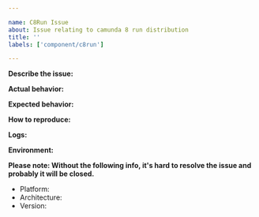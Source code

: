 ```yaml
---

name: C8Run Issue
about: Issue relating to camunda 8 run distribution
title: ''
labels: ['component/c8run']

---
```


**Describe the issue:**

<!-- A clear and concise description of what the issue is. -->

**Actual behavior:**

<!-- A clear and concise description of what actually happens. -->

**Expected behavior:**

<!-- A clear and concise description of what you expected to happen. -->

**How to reproduce:**

<!--
Steps to reproduce the issue.

If possible add a minimal reproducer code sample in a new repo/branch.
-->

**Logs:**

<!-- If possible add the full logs related to the issue. -->

**Environment:**

**Please note: Without the following info, it's hard to resolve the issue and probably it will be closed.**

- Platform: <!-- [e.g. Mac, Windows, Linux etc] -->
- Architecture: <!-- [e.g. x86, ARM] -->
- Version: <!-- [e.g. 8.x.x] -->

